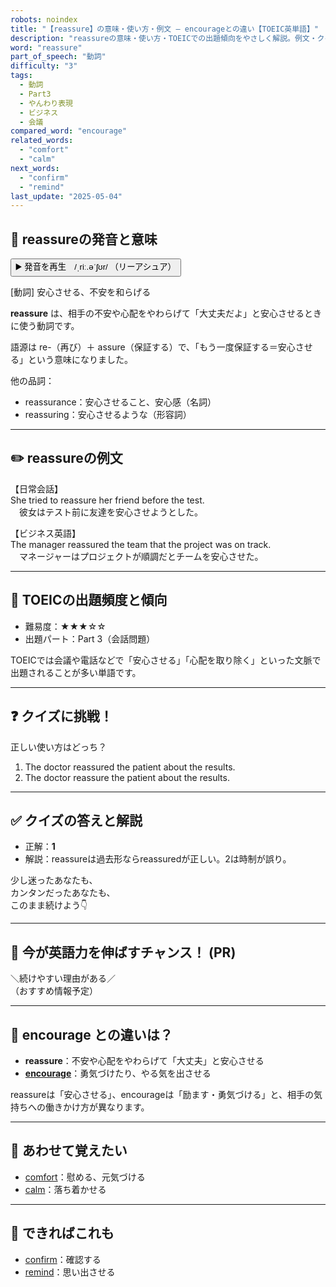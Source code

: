 ```yaml
---
robots: noindex
title: "【reassure】の意味・使い方・例文 ― encourageとの違い【TOEIC英単語】"
description: "reassureの意味・使い方・TOEICでの出題傾向をやさしく解説。例文・クイズ付きでencourageとの違いもわかりやすく学べます。"
word: "reassure"
part_of_speech: "動詞"
difficulty: "3"
tags:
  - 動詞
  - Part3
  - やんわり表現
  - ビジネス
  - 会議
compared_word: "encourage"
related_words:
  - "comfort"
  - "calm"
next_words:
  - "confirm"
  - "remind"
last_update: "2025-05-04"
---
```


## 🔰 reassureの発音と意味

<button class="play-audio" onclick="playTTS('reassure')">
  <span class="play-audio-main">
    ▶️ 発音を再生　/ˌriː.əˈʃʊr/
  </span>
  <span class="play-audio-sub">
    （リーアシュア）
  </span>
</button>

[動詞] 安心させる、不安を和らげる

**reassure** は、相手の不安や心配をやわらげて「大丈夫だよ」と安心させるときに使う動詞です。

語源は re-（再び）＋ assure（保証する）で、「もう一度保証する＝安心させる」という意味になりました。

他の品詞：  
- reassurance：安心させること、安心感（名詞）
- reassuring：安心させるような（形容詞）

---

## ✏️ reassureの例文

【日常会話】  
She tried to reassure her friend before the test.  
　彼女はテスト前に友達を安心させようとした。

【ビジネス英語】  
The manager reassured the team that the project was on track.  
　マネージャーはプロジェクトが順調だとチームを安心させた。

---

## 🎯 TOEICの出題頻度と傾向

- 難易度：★★★☆☆
- 出題パート：Part 3（会話問題）

TOEICでは会議や電話などで「安心させる」「心配を取り除く」といった文脈で出題されることが多い単語です。

---

## ❓ クイズに挑戦！

正しい使い方はどっち？

1. The doctor reassured the patient about the results.
2. The doctor reassure the patient about the results.

---

## ✅ クイズの答えと解説

- 正解：**1**
- 解説：reassureは過去形ならreassuredが正しい。2は時制が誤り。

少し迷ったあなたも、  
カンタンだったあなたも、  
このまま続けよう👇️

---

## 🚀 今が英語力を伸ばすチャンス！ (PR)

<div class="info-center">
＼続けやすい理由がある／<br>  
（おすすめ情報予定）
</div>

---

## 🤔  encourage との違いは？

- **reassure**：不安や心配をやわらげて「大丈夫」と安心させる
- **[encourage](/word/encourage)**：勇気づけたり、やる気を出させる

reassureは「安心させる」、encourageは「励ます・勇気づける」と、相手の気持ちへの働きかけ方が異なります。

---

## 🧩 あわせて覚えたい

- [comfort](/word/comfort)：慰める、元気づける
- [calm](/word/calm)：落ち着かせる

---

## 📖 できればこれも

- [confirm](/word/confirm)：確認する
- [remind](/word/remind)：思い出させる

<!-- cvid: aid00_bid49 -->
